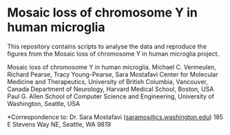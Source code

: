 # Mosaic loss of chromosome Y in human microglia

This repository contains scripts to analyse the data and reproduce the figures from the Mosaic loss of chromosome Y in human microglia project.

Mosaic loss of chromosome Y in human microglia. Michael C. Vermeulen, Richard Pearse, Tracy Young-Pearse, Sara Mostafavi
Center for Molecular Medicine and Therapeutics, University of British Columbia, Vancouver, Canada
Department of Neurology, Harvard Medical School, Boston, USA
Paul G. Allen School of Computer Science and Engineering, University of Washington, Seattle, USA

*Correspondence to: Dr. Sara Mostafavi (saramos@cs.washington.edu) 185 E Stevens Way NE, Seattle, WA 9819



